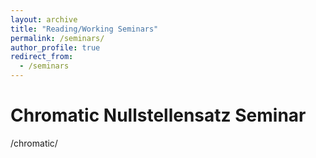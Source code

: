 ```yaml
---
layout: archive
title: "Reading/Working Seminars"
permalink: /seminars/
author_profile: true
redirect_from:
  - /seminars
---
```


Chromatic Nullstellensatz Seminar 
======
/chromatic/
